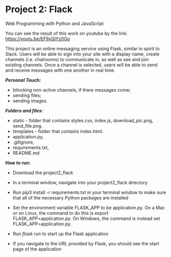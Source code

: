 # Project 2: Flack

Web Programming with Python and JavaScript

You can see the result of this work on youtube by the link: 
https://youtu.be/EF9xQjYz0Go

This project is an online messaging service using Flask, similar in spirit to Slack. Users will be able to sign into your site with a display name, create channels (i.e. chatrooms) to communicate in, as well as see and join existing channels. Once a channel is selected, users will be able to send and receive messages with one another in real time. 

***Personal Touch:*** 
- blincking non-active channels, if there messages come;
- sending files;
- sending images.

***Folders and files:***

- static  - folder that contains styles.css, index.js, download_pic.png, send_file.png.
- templates - folder that contains index.html.
- application.py, 
- .gitignore, 
- requirements.txt, 
- README.md

**How to run:**

- Download the project2_flack

- In a terminal window, navigate into your project2_flack directory

- Run pip3 install -r requirements.txt in your terminal window to make sure that all of the necessary Python packages are installed

- Set the environment variable FLASK_APP to be application.py. On a Mac or on Linux, the command to do this is export FLASK_APP=application.py. On Windows, the command is instead set FLASK_APP=application.py.

- Run _flask run_ to start up the Flask application

- If you navigate to the URL provided by Flask, you should see the start page of the application